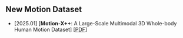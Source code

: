 ## New Motion Dataset
* [2025.01] [**Motion-X++**: A Large-Scale Multimodal 3D Whole-body Human Motion Dataset] [[PDF](https://arxiv.org/pdf/2501.05098)]
